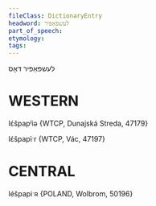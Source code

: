 ```yaml
---
fileClass: DictionaryEntry
headword: לעשפּאַפּיר
part_of_speech: 
etymology: 
tags: 
---
```

לעשפּאַפּיר
דאָס

WESTERN
========

lɛ́špapʲiə {WTCP, Dunajská Streda, 47179}

lɛ́špapìˑr {WTCP, Vác, 47197}

CENTRAL
========

léšpapiˑʀ {POLAND, Wolbrom, 50196}
